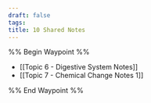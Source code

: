 ```yaml
---
draft: false
tags:
title: 10 Shared Notes
---
```

%% Begin Waypoint %%
- [[Topic 6 - Digestive System Notes]]
- [[Topic 7 - Chemical Change Notes 1]]

%% End Waypoint %%